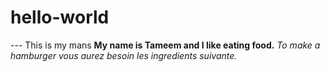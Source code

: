 # hello-world
--- This is my mans 
**My name is Tameem and I like eating food.**
*To make a hamburger vous aurez besoin les ingredients suivante.*
